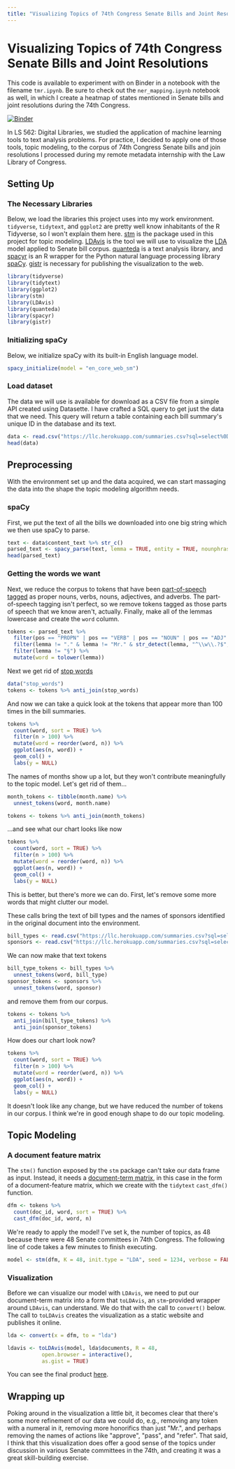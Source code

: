 ```yaml
---
title: "Visualizing Topics of 74th Congress Senate Bills and Joint Resolutions"
---
```


# Visualizing Topics of 74th Congress Senate Bills and Joint Resolutions

This code is available to experiment with on Binder in a notebook with the filename `tmr.ipynb`. Be sure to check out the `ner_mapping.ipynb` notebook as well, in which I create a heatmap of states mentioned in Senate bills and joint resolutions during the 74th Congress.

[![Binder](https://mybinder.org/badge_logo.svg)](https://mybinder.org/v2/gh/blackerby/ls562project/b4ddf1c5a51b7d206f8933afb90210ab3ceb19a0)

In LS 562: Digital Libraries, we studied the application of machine learning tools to text analysis problems. For practice, I decided to apply one of those tools, topic modeling, to the corpus of 74th Congress Senate bills and join resolutions I processed during my remote metadata internship with the Law Library of Congress.

## Setting Up

### The Necessary Libraries

Below, we load the libraries this project uses into my work environment. `tidyverse`, `tidytext`, and `ggplot2` are pretty well know inhabitants of the R Tidyverse, so I won't explain them here. [stm](https://www.structuraltopicmodel.com/) is the package used in this project for topic modeling. [LDAvis](https://github.com/cpsievert/LDAvis) is the tool we will use to visualize the [LDA](https://en.wikipedia.org/wiki/Latent_Dirichlet_allocation) model applied to Senate bill corpus. [quanteda](http://quanteda.io/) is a text analysis library, and [spacyr](https://spacyr.quanteda.io/index.html) is an R wrapper for the Python natural language processing library [spaCy](https://spacy.io/). [gistr](https://github.com/ropensci/gistr) is necessary for publishing the visualization to the web.

```r
library(tidyverse)
library(tidytext)
library(ggplot2)
library(stm)
library(LDAvis)
library(quanteda)
library(spacyr)
library(gistr)
```

### Initializing spaCy

Below, we initialize spaCy with its built-in English language model.

```r
spacy_initialize(model = "en_core_web_sm")
```

### Load dataset

The data we will use is available for download as a CSV file from a simple API created using Datasette. I have crafted a SQL query to get just the data that we need. This query will return a table containing each bill summary's unique ID in the database and its text.

```r
data <- read.csv("https://llc.herokuapp.com/summaries.csv?sql=select%0D%0A++rowid%2C%0D%0A++content_text%0D%0Afrom%0D%0A++files%0D%0Awhere%0D%0A++%22path%22+like+%2274_2_s%25%22%0D%0Aorder+by%0D%0A++path&_size=max")
head(data)
```

## Preprocessing

With the environment set up and the data acquired, we can start massaging the data into the shape the topic modeling algorithm needs.

### spaCy

First, we put the text of all the bills we downloaded into one big string which we then use spaCy to parse.

```r
text <- data$content_text %>% str_c()
parsed_text <- spacy_parse(text, lemma = TRUE, entity = TRUE, nounphrase = TRUE)
head(parsed_text)
```

### Getting the words we want

Next, we reduce the corpus to tokens that have been [part-of-speech tagged](https://en.wikipedia.org/wiki/Part-of-speech_tagging) as proper nouns, verbs, nouns, adjectives, and adverbs. The part-of-speech tagging isn't perfect, so we remove tokens tagged as those parts of speech that we know aren't, actually. Finally, make all of the lemmas lowercase and create the `word` column.

```r
tokens <- parsed_text %>%
  filter(pos == "PROPN" | pos == "VERB" | pos == "NOUN" | pos == "ADJ" | pos == "ADV") %>%
  filter(lemma != "." & lemma != "Mr." & str_detect(lemma, "^\\w\\.?$", negate = TRUE)) %>%
  filter(lemma != "§") %>%
  mutate(word = tolower(lemma))
```

Next we get rid of [stop words](https://en.wikipedia.org/wiki/Stop_word)

```r
data("stop_words")
tokens <- tokens %>% anti_join(stop_words)
```

And now we can take a quick look at the tokens that appear more than 100 times in the bill summaries.

```r
tokens %>%
  count(word, sort = TRUE) %>%
  filter(n > 100) %>%
  mutate(word = reorder(word, n)) %>%
  ggplot(aes(n, word)) +
  geom_col() +
  labs(y = NULL)
```

The names of months show up a lot, but they won't contribute meaningfully to the topic model. Let's get rid of them...

```r
month_tokens <- tibble(month.name) %>%
  unnest_tokens(word, month.name)

tokens <- tokens %>% anti_join(month_tokens)
```

...and see what our chart looks like now

```r
tokens %>%
  count(word, sort = TRUE) %>%
  filter(n > 100) %>%
  mutate(word = reorder(word, n)) %>%
  ggplot(aes(n, word)) +
  geom_col() +
  labs(y = NULL)
```

This is better, but there's more we can do. First, let's remove some more words that might clutter our model.

These calls bring the text of bill types and the names of sponsors identified in the original document into the environment.

```r
bill_types <- read.csv("https://llc.herokuapp.com/summaries.csv?sql=select+distinct+bill_type+from+actions&_size=max")
sponsors <- read.csv("https://llc.herokuapp.com/summaries.csv?sql=select+distinct+sponsor+from+actions+where+sponsor+is+not+null+and+sponsor+%21%3D+%22%22&_size=max")
```

We can now make that text tokens

```r
bill_type_tokens <- bill_types %>%
  unnest_tokens(word, bill_type)
sponsor_tokens <- sponsors %>%
  unnest_tokens(word, sponsor)
```

and remove them from our corpus.

```r
tokens <- tokens %>%
  anti_join(bill_type_tokens) %>%
  anti_join(sponsor_tokens)
```

How does our chart look now?

```r
tokens %>%
  count(word, sort = TRUE) %>%
  filter(n > 100) %>%
  mutate(word = reorder(word, n)) %>%
  ggplot(aes(n, word)) +
  geom_col() +
  labs(y = NULL)
```

It doesn't look like any change, but we have reduced the number of tokens in our corpus. I think we're in good enough shape to do our topic modeling.

## Topic Modeling

### A document feature matrix

The `stm()` function exposed by the `stm` package can't take our data frame as input. Instead, it needs a [document-term matrix](https://en.wikipedia.org/wiki/Document-term_matrix), in this case in the form of a document-feature matrix, which we create with the `tidytext` `cast_dfm()` function.

```r
dfm <- tokens %>%
  count(doc_id, word, sort = TRUE) %>%
  cast_dfm(doc_id, word, n)
```

We're ready to apply the model! I've set k, the number of topics, as 48 because there were 48 Senate committees in 74th Congress. The following line of code takes a few minutes to finish executing.

```r
model <- stm(dfm, K = 48, init.type = "LDA", seed = 1234, verbose = FALSE)
```

### Visualization

Before we can visualize our model with `LDAvis`, we need to put our document-term matrix into a form that `toLDAvis`, an `stm`-provided wrapper around `LDAvis`, can understand. We do that with the call to `convert()` below. The call to `toLDAvis` creates the visualization as a static website and publishes it online.

```r
lda <- convert(x = dfm, to = "lda")

ldavis <- toLDAvis(model, lda$documents, R = 48,
		   open.browser = interactive(),
		   as.gist = TRUE)
```

You can see the final product [here](/portfolio/vis.html).

## Wrapping up

Poking around in the visualization a little bit, it becomes clear that there's some more refinement of our data we could do, e.g., removing any token with a numeral in it, removing more honorifics than just "Mr.", and perhaps removing the names of actions like "approve", "pass", and "refer". That said, I think that this visualization does offer a good sense of the topics under discussion in various Senate committees in the 74th, and creating it was a great skill-building exercise.

